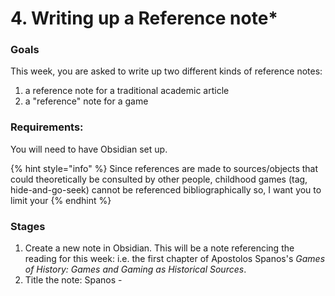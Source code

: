 # 4. Writing up a Reference note\*

### Goals

This week, you are asked to write up two different kinds of reference notes:

1. a reference note for a traditional academic article
2. a "reference" note for a game

### Requirements:

You will need to have Obsidian set up.&#x20;

{% hint style="info" %}
Since references are made to sources/objects that could theoretically be consulted by other people, childhood games (tag, hide-and-go-seek) cannot be referenced bibliographically so, I want you to limit your&#x20;
{% endhint %}

### Stages

1. Create a new note in Obsidian. This will be a note referencing the reading for this week: i.e.   the first chapter of Apostolos Spanos's _Games of History: Games and Gaming as Historical Sources_.
2. Title the note: Spanos -&#x20;
